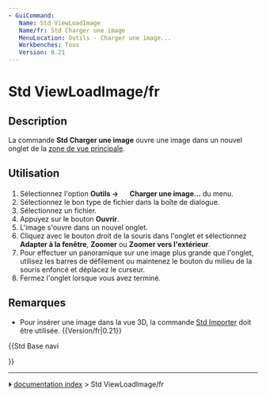 ```yaml
---
- GuiCommand:
   Name: Std ViewLoadImage
   Name/fr: Std Charger une image
   MenuLocation: Outils - Charger une image...
   Workbenches: Tous
   Version: 0.21
---
```


# Std ViewLoadImage/fr

## Description

La commande **Std Charger une image** ouvre une image dans un nouvel onglet de la [zone de vue principale](Main_view_area/fr.md).



## Utilisation

1.  Sélectionnez l\'option **Outils → <img src="images/Std_ViewLoadImage.svg" width=16px> Charger une image...** du menu.
2.  Sélectionnez le bon type de fichier dans la boîte de dialogue.
3.  Sélectionnez un fichier.
4.  Appuyez sur le bouton **Ouvrir**.
5.  L\'image s\'ouvre dans un nouvel onglet.
6.  Cliquez avec le bouton droit de la souris dans l\'onglet et sélectionnez **Adapter à la fenêtre**, **Zoomer** ou **Zoomer vers l'extérieur**.
7.  Pour effectuer un panoramique sur une image plus grande que l\'onglet, utilisez les barres de défilement ou maintenez le bouton du milieu de la souris enfoncé et déplacez le curseur.
8.  Fermez l\'onglet lorsque vous avez terminé.



## Remarques

-   Pour insérer une image dans la vue 3D, la commande [Std Importer](Std_Import/fr.md) doit être utilisée. {{Version/fr|0.21}}





{{Std Base navi

}}



---
⏵ [documentation index](../README.md) > Std ViewLoadImage/fr

